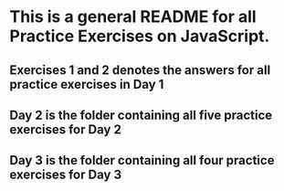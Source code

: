 # This is a general README for all Practice Exercises on JavaScript.

## Exercises 1 and 2 denotes the answers for all practice exercises in Day 1

## Day 2 is the folder containing all five practice exercises for Day 2

## Day 3 is the folder containing all four practice exercises for Day 3
